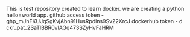This is test repository created to learn docker.
we are creating a python hello=world app.
github access token -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
dockerhub token - d
ckr_pat_2SaTlBBR0vlAGq473SZyHvFaHRM
